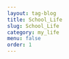 ```yaml
---
layout: tag-blog
title: School_Life
slug: School_Life
category: my_life
menu: false
order: 1
---
```

